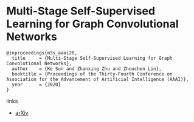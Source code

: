 # Multi-Stage Self-Supervised Learning for Graph Convolutional Networks

```
@inproceedings{m3s_aaai20,
  title     = {Multi-Stage Self-Supervised Learning for Graph Convolutional Networks},
  author    = {Ke Sun and Zhanxing Zhu and Zhouchen Lin},
  booktitle = {Proceedings of the Thirty-Fourth Conference on Association for the Advancement of Artificial Intelligence (AAAI)},
  year      = {2020}
}
```

links
- [arXiv](https://arxiv.org/abs/1902.11038)

